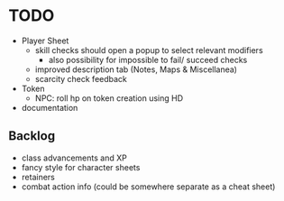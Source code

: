 # TODO
- Player Sheet
    - skill checks should open a popup to select relevant modifiers
        - also possibility for impossible to fail/ succeed checks
    - improved description tab (Notes, Maps & Miscellanea)
    - scarcity check feedback
- Token
    - NPC: roll hp on token creation using HD
- documentation

## Backlog
- class advancements and XP
- fancy style for character sheets
- retainers
- combat action info (could be somewhere separate as a cheat sheet)